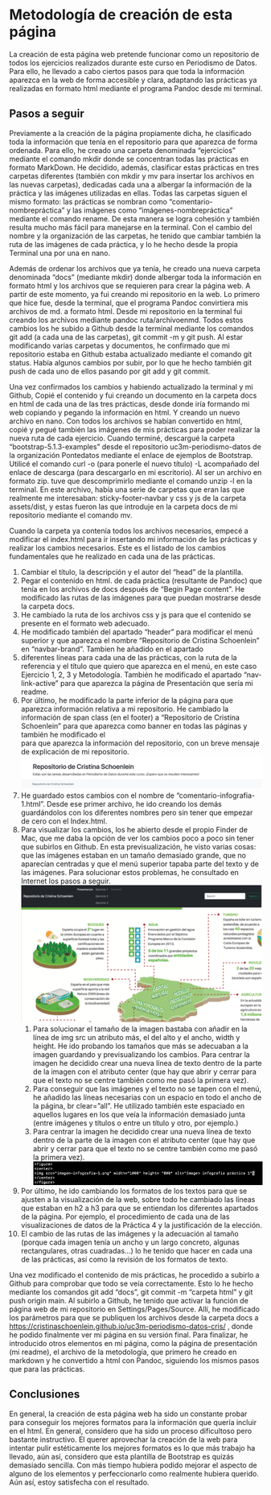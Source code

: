 # Metodología de creación de esta página

La creación de esta página web pretende funcionar como un repositorio de todos los ejercicios realizados durante este curso en Periodismo de Datos. Para ello, he llevado a cabo ciertos pasos para que toda la información aparezca en la web de forma accesible y clara, adaptando las prácticas ya realizadas en formato html mediante el programa Pandoc desde mi terminal. 

## Pasos a seguir

Previamente a la creación de la página propiamente dicha, he clasificado toda la información que tenía en el repositorio para que aparezca de forma ordenada. Para ello, he creado una carpeta denominada “ejercicios” mediante el comando mkdir donde se concentran todas las prácticas en formato MarkDown. He decidido, además, clasificar estas prácticas en tres carpetas diferentes (también con mkdir y mv para insertar los archivos en las nuevas carpetas), dedicadas cada una a albergar la información de la práctica y las imágenes utilizadas en ellas. Todas las carpetas siguen el mismo formato: las prácticas se nombran como “comentario-nombrepráctica” y las imágenes como “imágenes-nombrepráctica” mediante el comando rename. De esta manera se logra cohesión y también resulta mucho más fácil para manejarse en la terminal. Con el cambio del nombre y la organización de las carpetas, he tenido que cambiar también la ruta de las imágenes de cada práctica, y lo he hecho desde la propia Terminal una por una en nano.

Además de ordenar los archivos que ya tenía, he creado una nueva carpeta denominada “docs” (mediante mkdir) donde albergar toda la información en formato html y los archivos que se requieren para crear la página web. A partir de este momento, ya fui creando mi repositorio en la web. Lo primero que hice fue, desde la terminal, que el programa Pandoc convirtiera mis archivos de md. a formato html. Desde mi repositorio en la terminal fui creando los archivos mediante pandoc ruta/archivoenmd. Todos estos cambios los he subido a Github desde la terminal mediante los comandos git add (a cada una de las carpetas), git commit -m y git push. Al estar modificando varias carpetas y documentos, he confirmado que mi repositorio estaba en Github estaba actualizado mediante el comando git status. Había algunos cambios por subir, por lo que he hecho también git push de cada uno de ellos pasando por git add y git commit.

Una vez confirmados los cambios y habiendo actualizado la terminal y mi Github, Copié el contenido y fui creando un documento en la carpeta docs en html de cada una de las tres prácticas, desde donde iría formando mi web copiando y pegando la información en html. Y creando un nuevo archivo en nano. 
Con todos los archivos se habían convertido en html, copié y pegué también las imágenes de mis prácticas para poder realizar la nueva ruta de cada ejercicio. Cuando terminé, descargué la carpeta “bootstrap-5.1.3-examples” desde el repositorio uc3m-periodismo-datos de la organización Pontedatos mediante el enlace de ejemplos de Bootstrap. Utilicé el comando curl -o (para ponerle el nuevo título) -L acompañado del enlace de descarga (para descargarlo en mi escritorio). Al ser un archivo en formato zip. tuve que descomprimirlo mediante el comando unzip -l en la terminal. En este archivo, había una serie de carpetas que eran las que realmente me interesaban: sticky-footer-navbar y css y js de la carpeta assets/dist, y estas fueron las que introduje en la carpeta docs de mi repositorio mediante el comando mv.

Cuando la carpeta ya contenía todos los archivos necesarios, empecé a modificar el index.html para ir insertando mi información de las prácticas y realizar los cambios necesarios. Este es el listado de los cambios fundamentales que he realizado en cada una de las prácticas.

1. Cambiar el título, la descripción y el autor del “head” de la plantilla.
2. Pegar el contenido en html. de cada práctica (resultante de Pandoc) que tenía en los archivos de docs después de “Begin Page content”. He modificado las rutas de las imágenes para que puedan mostrarse desde la carpeta docs.
3. He cambiado la ruta de los archivos css y js para que el contenido se presente en el formato web adecuado.
4. He modificado también del apartado “header” para modificar el menú superior y que aparezca el nombre “Repositorio de Cristina Schoenlein” en “navbar-brand”. Tambien he añadido en el apartado <li class=”nav-item”> diferentes líneas para cada una de las prácticas, con la ruta de la referencia y el título que quiero que aparezca en el menú, en este caso Ejercicio 1, 2, 3 y Metodología. También he modificado el apartado “nav-link-active” para que aparezca la página de Presentación que sería mi readme.
5. Por último, he modificado la parte inferior de la página para que aparezca información relativa a mi repositorio. He cambiado la información de span class (en el footer) a “Repositorio de Cristina Schoenlein” para que aparezca como banner en todas las páginas y también he modificado el <main class="flex-shrink-0"> para que aparezca la información del repositorio, con un breve mensaje de explicación de mi repositorio. 
![Footer de mi página web](/ejercicios/metodologia/imagenes-metodologia/footer.png)
6. He guardado estos cambios con el nombre de “comentario-infografia-1.html”. Desde ese primer archivo, he ido creando los demás guardándolos con los diferentes nombres pero sin tener que empezar de cero con el Index.html.
7. Para visualizar los cambios, los he abierto desde el propio Finder de Mac, que me daba la opción de ver los cambios poco a poco sin tener que subirlos en Github. En esta previsualización, he visto varias cosas: que las imágenes estaban en un tamaño demasiado grande, que no aparecían centradas y que el menú superior tapaba parte del texto y de las imágenes. Para solucionar estos problemas, he consultado en Internet los pasos a seguir. 
![Visualización de los fallos de mi web](/ejercicios/metodologia/imagenes-metodologia/fallos-primera-version.png)
	1. Para solucionar el tamaño de la imagen bastaba con añadir en la línea de img src un atributo más, el del alto y el ancho, width y height. He ido probando los tamaños que más se adecuaban a la imagen guardando y previsualizando los cambios. Para centrar la imagen he decidido crear una nueva línea de texto dentro de la parte de la imagen con el atributo center (que hay que abrir y cerrar para que el texto no se centre también como me pasó la primera vez).  
	2. Para conseguir que las imágenes y el texto no se tapen con el menú, he añadido las líneas necesarias con un espacio en todo el ancho de la página, br clear=”all”. He utilizado también este espaciado en aquellos lugares en los que veía la información demasiado junta (entre imágenes y títulos o entre un título y otro, por ejemplo.)
	3. Para centrar la imagen he decidido crear una nueva línea de texto dentro de la parte de la imagen con el atributo center (que hay que abrir y cerrar para que el texto no se centre también como me pasó la primera vez). 
	![Método para centrar imágenes y adecuarlas al tamaño](/ejercicios/metodologia/imagenes-metodologia/imagenes-nano.png)
8. Por último, he ido cambiando los formatos de los textos para que se ajusten a la visualización de la web, sobre todo he cambiado las líneas que estaban en h2 a h3 para que se entiendan los diferentes apartados de la página. Por ejemplo, el procedimiento de cada una de las visualizaciones de datos de la Práctica 4 y la justificación de la elección.
9. El cambio de las rutas de las imágenes y la adecuación al tamaño (porque cada imagen tenía un ancho y un largo concreto, algunas rectangulares, otras cuadradas…) lo he tenido que hacer en cada una de las prácticas, así como la revisión de los formatos de texto. 

Una vez modificado el contenido de mis prácticas, he procedido a subirlo a Github para comprobar que todo se veía correctamente. Esto lo he hecho mediante los comandos git add “docs”, git commit -m “carpeta html” y git push origin main. Al subirlo a Github, he tenido que activar la función de página web de mi repositorio en Settings/Pages/Source. Allí, he modificado los parámetros para que se publiquen los archivos desde la carpeta docs a https://cristinaschoenlein.github.io/uc3m-periodismo-datos-cris/ , donde he podido finalmente ver mi página en su versión final. 
Para finalizar, he introducido otros elementos en mi página, como la página de presentación (mi readme), el archivo de la metodología, que primero he creado en markdown y he convertido a html con Pandoc, siguiendo los mismos pasos que para las prácticas. 

## Conclusiones
En general, la creación de esta página web ha sido un constante probar para conseguir los mejores formatos para la información que quería incluir en el html. En general, considero que ha sido un proceso dificultoso pero bastante instructivo. El querer aprovechar la creación de la web para intentar pulir estéticamente los mejores formatos es lo que más trabajo ha llevado, aún así, considero que esta plantilla de Bootstrap es quizás demasiado sencilla. Con más tiempo hubiera podido mejorar el aspecto de alguno de los elementos y perfeccionarlo como realmente hubiera querido. Aún así, estoy satisfecha con el resultado.
